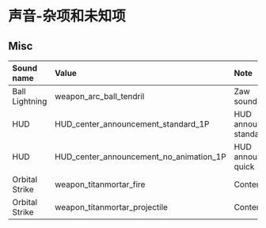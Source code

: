 # 声音-杂项和未知项

## Misc

| Sound name | Value | Note |
| :--- | :--- | :--- |
| Ball Lightning | weapon\_arc\_ball\_tendril | Zaw sound |
| HUD | HUD\_center\_announcement\_standard\_1P | HUD announce standard |
| HUD | HUD\_center\_announcement\_no\_animation\_1P | HUD announce quick |
| Orbital Strike | weapon\_titanmortar\_fire | ​Content |
| Orbital Strike | weapon\_titanmortar\_projectile | ​Content |

